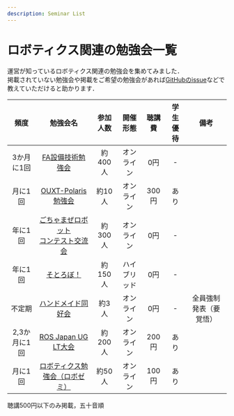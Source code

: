 ```yaml
---
description: Seminar List
---
```


# ロボティクス関連の勉強会一覧

運営が知っているロボティクス関連の勉強会を集めてみました．  
掲載されていない勉強会や掲載をご希望の勉強会があれば[GitHubのissue](https://github.com/robosemi/robosemi.github.io/issues)などで教えていただけると助かります．

| 頻度 | 勉強会名 | 参加人数 | 開催形態 | 聴講費 | 学生優待 | 備考 |
| :---: | :---: | :---: | :---: | :---: |:---: |:---: |
| 3か月に1回 | [FA設備技術勉強会](https://fa-study.connpass.com/) | 約400人 | オンライン | 0円 | - |  |
| 月に1回 | [OUXT-Polaris勉強会](https://ouxt-polaris.connpass.com) | 約10人 | オンライン | 300円 | あり |  | 
| 年に1回 | [ごちゃまぜロボット<br>コンテスト交流会](https://scramble-robocon-meetup.connpass.com/) | 約300人 | オンライン | 0円 | - |  |
| 年に1回 | [そとろぼ！](https://frj.connpass.com) | 約150人 | ハイブリッド | 0円 | - |  |
| 不定期 | [ハンドメイド同好会](https://cross-progress-handmade.connpass.com/) | 約3人 | オンライン | 0円 | - | 全員強制発表（要覚悟） |
| 2,3か月に1回 | [ROS Japan UG LT大会](https://rosjp.connpass.com) | 約200人 | オンライン | 200円 | あり |  |
| 月に1回 | [ロボティクス勉強会（ロボゼミ）](https://robosemi.connpass.com) | 約50人 | オンライン | 100円 | あり |  |

聴講500円以下のみ掲載，五十音順
